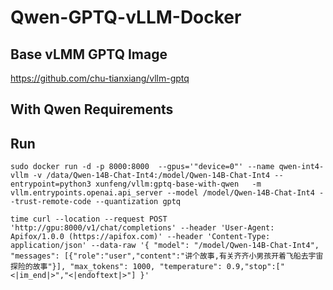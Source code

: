 # Qwen-GPTQ-vLLM-Docker

## Base vLMM GPTQ Image
https://github.com/chu-tianxiang/vllm-gptq

## With Qwen Requirements

## Run
```
sudo docker run -d -p 8000:8000  --gpus='"device=0"' --name qwen-int4-vllm -v /data/Qwen-14B-Chat-Int4:/model/Qwen-14B-Chat-Int4 --entrypoint=python3 xunfeng/vllm:gptq-base-with-qwen   -m vllm.entrypoints.openai.api_server --model /model/Qwen-14B-Chat-Int4 --trust-remote-code --quantization gptq
```

```
time curl --location --request POST 'http://gpu:8000/v1/chat/completions' --header 'User-Agent: Apifox/1.0.0 (https://apifox.com)' --header 'Content-Type: application/json' --data-raw '{ "model": "/model/Qwen-14B-Chat-Int4", "messages": [{"role":"user","content":"讲个故事,有关齐齐小男孩开着飞船去宇宙探险的故事"}], "max_tokens": 1000, "temperature": 0.9,"stop":["<|im_end|>","<|endoftext|>"] }'
```
